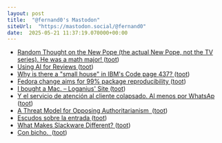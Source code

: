 ```yaml
---
layout: post
title:  "@fernand0's Mastodon"
siteUrl:  "https://mastodon.social/@fernand0"
date:  2025-05-21 11:37:19.070000+00:00
---
```

*  [Random Thought on the New Pope (the actual New Pope, not the TV series). He was a math major! ](https://blog.computationalcomplexity.org/2025/05/random-thought-on-new-pope-actual-new.htm) ([toot](https://mastodon.social/@fernand0/114545619045722563))
*  [Using AI for Reviews ](https://blog.computationalcomplexity.org/2025/05/using-ai-for-reviews.htm) ([toot](https://mastodon.social/@fernand0/114545295353036451))
*  [Why is there a "small house" in IBM's Code page 437? ](https://blog.glyphdrawing.club/why-is-there-a-small-house-in-ibm-s-code-page-437) ([toot](https://mastodon.social/@fernand0/114545074126035218))
*  [Fedora change aims for 99% package reproducibility ](https://lwn.net/Articles/1014979) ([toot](https://mastodon.social/@fernand0/114544851493367583))
*  [I bought a Mac. – Loganius' Site ](https://loganius.org/2025/04/i-bought-a-mac) ([toot](https://mastodon.social/@fernand0/114543211197113414))
*  [Y el servicio de atención al cliente colapsado. Al menos por WhatsAp ](https://mastodon.social/@fernand0/114541634242251810) ([toot](https://mastodon.social/@fernand0/114541634242251810))
*  [A Threat Model for Opposing Authoritarianism  ](https://buttondown.com/JuliaAngwin/archive/a-threat-model-for-opposing-authoritarianism) ([toot](https://mastodon.social/@fernand0/114541423558817525))
*  [Escudos sobre la entrada ](https://www.flickr.com/photos/fernand0/54527436430) ([toot](https://mastodon.social/@fernand0/114541344579347262))
*  [What Makes Slackware Different?   ](https://4c6e.xyz/what_makes_slackware_different.txt) ([toot](https://mastodon.social/@fernand0/114541074431166054))
*  [Con bicho.  ](https://avecesunafoto.wordpress.com/2025/05/19/con-bicho) ([toot](https://mastodon.social/@fernand0/114541050594562250))
